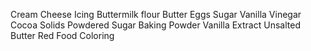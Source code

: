  Cream Cheese
 Icing
 Buttermilk
 flour
 Butter
 Eggs
 Sugar
 Vanilla
 Vinegar
 Cocoa Solids
 Powdered Sugar
 Baking Powder
 Vanilla Extract
 Unsalted Butter
 Red Food Coloring
